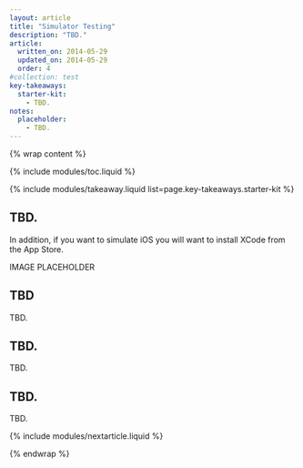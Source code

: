 ```yaml
---
layout: article
title: "Simulator Testing"
description: "TBD."
article:
  written_on: 2014-05-29
  updated_on: 2014-05-29
  order: 4
#collection: test
key-takeaways:
  starter-kit:
    - TBD.
notes:
  placeholder:
    - TBD.
---
```

{% wrap content %}

{% include modules/toc.liquid %}

{% include modules/takeaway.liquid list=page.key-takeaways.starter-kit %}

## TBD.

In addition, if you want to simulate iOS you will want to install XCode from the App Store.

IMAGE PLACEHOLDER

## TBD

TBD.

## TBD.

TBD.

## TBD.

TBD.

{% include modules/nextarticle.liquid %}

{% endwrap %}
